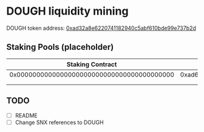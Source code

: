 # DOUGH liquidity mining

DOUGH token address: [0xad32a8e6220741182940c5abf610bde99e737b2d](https://etherscan.io/address/0xad32a8e6220741182940c5abf610bde99e737b2d)

## Staking Pools (placeholder)

| Staking Contract                           | Staked Token                               | Reward Token                               |
|--------------------------------------------|--------------------------------------------|--------------------------------------------|
| 0x0000000000000000000000000000000000000000 | 0xad6a626ae2b43dcb1b39430ce496d2fa0365ba9c | 0xad32a8e6220741182940c5abf610bde99e737b2d |
|                                            |                                            |                                            |
|                                            |                                            |                                            |

## TODO

- [ ] README
- [ ] Change SNX references to DOUGH